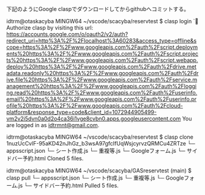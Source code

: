 下記のようにGoogle claspでダウンロードしてからgithubへコミットする。

idtrm@otaskacyba MINGW64 ~/vscode/scacyba/reservtest
$ clasp login
`🔑 Authorize clasp by visiting this url: https://accounts.google.com/o/oauth2/v2/auth?redirect_uri=http%3A%2F%2Flocalhost%3A60283&access_type=offline&scope=https%3A%2F%2Fwww.googleapis.com%2Fauth%2Fscript.deployments%20https%3A%2F%2Fwww.googleapis.com%2Fauth%2Fscript.projects%20https%3A%2F%2Fwww.googleapis.com%2Fauth%2Fscript.webapp.deploy%20https%3A%2F%2Fwww.googleapis.com%2Fauth%2Fdrive.metadata.readonly%20https%3A%2F%2Fwww.googleapis.com%2Fauth%2Fdrive.file%20https%3A%2F%2Fwww.googleapis.com%2Fauth%2Fservice.management%20https%3A%2F%2Fwww.googleapis.com%2Fauth%2Flogging.read%20https%3A%2F%2Fwww.googleapis.com%2Fauth%2Fuserinfo.email%20https%3A%2F%2Fwww.googleapis.com%2Fauth%2Fuserinfo.profile%20https%3A%2F%2Fwww.googleapis.com%2Fauth%2Fcloud-platform&response_type=code&client_id=1072944905499-vm2v2i5dvn0a0d2o4ca36i1vge8cvbn0.apps.googleusercontent.com
You are logged in as idtrmnt@gmail.com.

idtrm@otaskacyba MINGW64 ~/vscode/scacyba/reservtest
$ clasp clone 1nuzUcCvlF-95aKD42nJhGz_b3wsA97gfcIfUqWsjcyrvzQRMCu4ZRTze
└─ appsscript.json
└─ シート作成.js
└─ 重複等.js
└─ Googleフォーム.js
└─ サイドバー予約.html
Cloned 5 files.

idtrm@otaskacyba MINGW64 ~/vscode/scacyba/GASreservtest (main)
$ clasp pull
└─ appsscript.json
└─ シート作成.js
└─ 重複等.js
└─ Googleフォーム.js
└─ サイドバー予約.html
Pulled 5 files.
